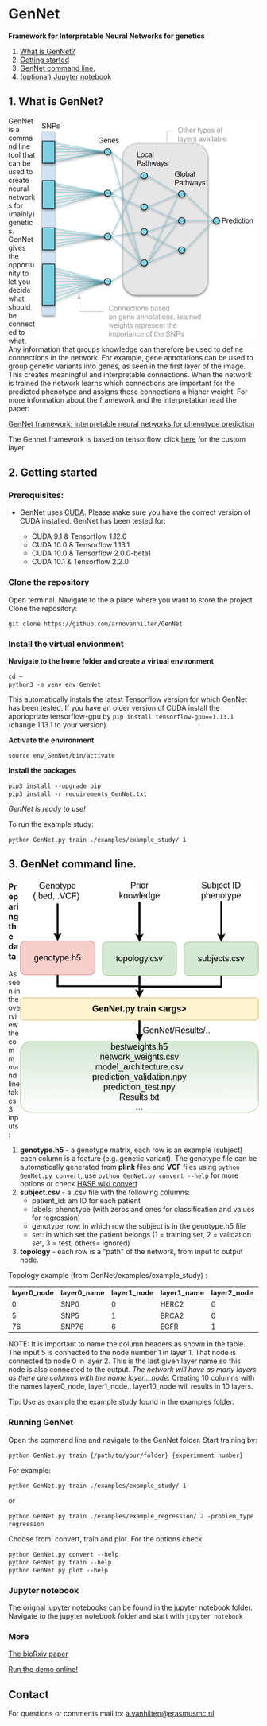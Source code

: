 # **GenNet**
**Framework for Interpretable Neural Networks for genetics**

1. [What is GenNet?](https://github.com/ArnovanHilten/GenNet/#1-what-is-gennet)
1. [Getting started](https://github.com/ArnovanHilten/GenNet/#2-getting-started)
1. [GenNet command line.](https://github.com/ArnovanHilten/GenNet/#3-gennet-command-line)
1. [(optional) Jupyter notebook](https://github.com/ArnovanHilten/GenNet#jupyter-notebook)


## 1. What is GenNet?

<img align = "right" src="https://github.com/ArnovanHilten/GenNet/blob/master/figures/figure1_github.PNG" width="450">
GenNet is a command line tool that can be used to create neural networks for (mainly) genetics. GenNet gives the opportunity to let you decide what should be connected to what. Any information that groups knowledge can therefore be used to define connections in the network. For example, gene annotations can be used to group genetic variants into genes, as seen in the first layer of the image. This creates meaningful and interpretable connections. When the network is trained the network learns which connections are important for the predicted phenotype and assigns these connections a higher weight. For more information about the framework and the interpretation read the paper:

[GenNet framework: interpretable neural networks for phenotype prediction](https://www.biorxiv.org/content/10.1101/2020.06.19.159152v1.full.pdf)

The Gennet framework is based on tensorflow, click [here](https://github.com/ArnovanHilten/GenNet/blob/master/utils/LocallyDirectedConnected_tf2.py) for the custom layer.
</a>
<a name="how"/>

## 2. Getting started

### Prerequisites:

- GenNet uses [CUDA](https://developer.nvidia.com/cuda-10.1-download-archive-base). Please make sure you have the correct version of CUDA installed. GenNet has been tested for:

  * CUDA  9.1 & Tensorflow 1.12.0 
  * CUDA 10.0 & Tensorflow 1.13.1
  * CUDA 10.0 & Tensorflow 2.0.0-beta1
  * CUDA 10.1 & Tensorflow 2.2.0
### Clone the repository

Open terminal. Navigate to the a place where you want to store the project. Clone the repository:
```
git clone https://github.com/arnovanhilten/GenNet
```
### Install the virtual envionment

**Navigate to the home folder and create a virtual environment**
```
cd ~
python3 -m venv env_GenNet
```

This automatically instals the latest Tensorflow version for which GenNet has been tested. If you have an older version of CUDA install the appriopriate tensorflow-gpu by
`pip install tensorflow-gpu==1.13.1` (change 1.13.1 to your version).

**Activate the environment**
```
source env_GenNet/bin/activate
```

**Install the packages**
```
pip3 install --upgrade pip
pip3 install -r requirements_GenNet.txt

```
*GenNet is ready to use!*

To run the example study:
```
python GenNet.py train ./examples/example_study/ 1
```

## 3. GenNet command line.
<img align = "right" src="https://github.com/ArnovanHilten/GenNet/blob/master/figures/Gennet_wiki_overview.png?raw=true" width="480">

### Preparing the data
As seen in the overview  the commmand line takes 3 inputs:

1. **genotype.h5** - a genotype matrix, each row is an example (subject) each column is a feature (e.g. genetic variant). The genotype file can be automatically generated from **plink** files and **VCF** files using `python GenNet.py convert`, use `python GenNet.py convert --help` for more options or check [HASE wiki convert](https://github.com/roshchupkin/hase/wiki/Converting-Data)
1. **subject.csv** - a .csv file with the following columns:
    * patient_id: am ID for each patient
    * labels: phenotype (with zeros and ones for classification and values for regression)
    * genotype_row: in which row the subject is in the genotype.h5 file
    * set: in which set the patient belongs (1 = training set, 2 =  validation set, 3 = test, others= ignored)
1. **topology** - each row is a "path" of the network, from input to output node.


Topology example (from GenNet/examples/example_study) :

| layer0_node | layer0_name | layer1_node | layer1_name | layer2_node | layer2_name  |
|-------------|-------------|-------------|-------------|-------------|--------------|
| 0           | SNP0        | 0           | HERC2       | 0           | Causal_path  |
| 5           | SNP5        | 1           | BRCA2       | 0           | Causal_path  |
| 76          | SNP76       | 6           | EGFR        | 1           | Control_path |

NOTE: It is important to name the column headers as shown in the table.
The input 5 is connected to the node number 1 in layer 1. That node is connected to node 0 in layer 2. This is the last given layer name so this node is also connected to the output. *The network will have as many layers as there are columns with the name layer.._node*.
Creating 10 columns with the names layer0_node, layer1_node.. layer10_node will results in 10 layers.

Tip: Use as example the example study found in the examples folder.

### Running GenNet

Open the command line and navigate to the GenNet folder. Start training by:
```
python GenNet.py train {/path/to/your/folder} {experimment number}
```
For example:
```
python GenNet.py train ./examples/example_study/ 1
```
or
```
python GenNet.py train ./examples/example_regression/ 2 -problem_type regression
```
Choose from: convert, train and plot. For the options check:

```
python GenNet.py convert --help
python GenNet.py train --help
python GenNet.py plot --help
```

### Jupyter notebook

The orignal jupyter notebooks can be found in the jupyter notebook folder. Navigate to the jupyter notebook folder and start with `jupyter notebook`

### More

[The bioRxiv paper](https://www.biorxiv.org/content/10.1101/2020.06.19.159152v1)

[Run the demo online!](https://tinyurl.com/y8hh8rul)

## Contact
For questions or comments mail to: a.vanhilten@erasmusmc.nl
